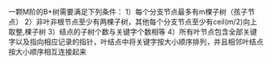 一颗M阶的B+树需要满足下列条件：
1）每个分支节点最多有m棵子树（孩子节点）
2）非叶非根节点至少有两棵子树，其他每个分支节点至少有ceil(m/2)向上取整,棵子树
3）结点的子树个数与关键字个数相等
4）所有叶节点包含全部关键字以及指向相应记录的指针，叶结点中将关键字按大小顺序排列，并且相邻叶结点按大小顺序相互连接起来